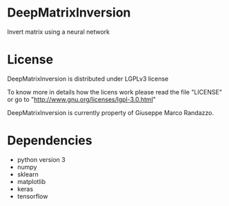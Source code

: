 # DeepMatrixInversion

Invert matrix using a neural network


License
============

DeepMatrixInversion is distributed under LGPLv3 license

To know more in details how the licens work please read the file "LICENSE" or
go to "http://www.gnu.org/licenses/lgpl-3.0.html"

DeepMatrixInversion is currently property of Giuseppe Marco Randazzo.


Dependencies
============

- python version  3
- numpy
- sklearn
- matplotlib
- keras
- tensorflow

